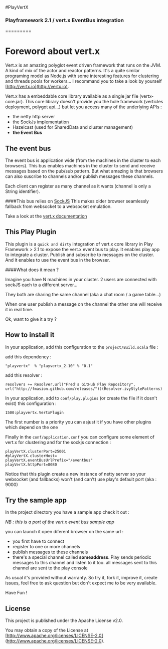 #PlayVertX

### Playframework 2.1 / vert.x EventBus integration
=========


# Foreword about vert.x

Vert.x is an amazing polyglot event driven framework that runs on the JVM. A kind of mix of the actor and reactor patterns.
It's a quite similar programing model as Node.js with some interesting features for clustering and threads pools for workers… I recommand you to take a look by yourself [http://vertx.io](http://vertx.io).

Vert.x has a embeddable core library available as a single jar file (vertx-core.jar). This core library doesn't provide you the hole framework (verticles deployment, polygot api…) but let you access many of the underlying APIs :

* the netty http server
* the SockJs implementation
* Hazelcast (used for SharedData and cluster management)
* **the Event Bus**

## The event bus

The event bus is application wide (from the machines in the cluster to each browsers). This bus enables machines in the cluster to send and receive messages based on the pub/sub pattern.
But what amazing is that browsers can also suscribe to channels and/or publish messages these channels.

Each client can register as many channel as it wants (channel is only a String identifier).

####This bus relies on [SockJS](https://github.com/sockjs/sockjs-client) 
This makes older browser seamlessly fallback from websocket to a websocket emulation.

Take a look at the [vert.x documentation](http://vertx.io/core_manual_java.html#event-bus-api)

## This Play Plugin

This plugin is a `quick and dirty` integration of vert.x core library in Play Framework > 2.1 to expose the vert.x event bus to play.
It enables play app to integrate a cluster.
Publish and subscribe to messages on the cluster.
And it enables to use the event bus in the browser. 


####What does it mean ? 

Imagine you have N machines in your cluster. 2 users are connected with sockJS each to a different server…
 
They both are sharing the same channel (aka a chat room / a game table…) 

When one user publish a message on the channel the other one will receive it in real time.

Ok, want to give it a try ? 

## How to install it

In your application, add this configuration to the `project/Build.scala` file :

add this dependency :

	"playvertx"  % "playvertx_2.10" % "0.1"

add this resolver :

	resolvers += Resolver.url("Fred's GitHub Play Repository", url("http://fmasion.github.com/releases/"))(Resolver.ivyStylePatterns)

In your application, add to `conf/play.plugins` (or create the file if it dosn't exist) this configuration :

	1500:playvertx.VertxPlugin

The first number is a priority you can asjust it if you have other plugins which depend on the one

Finally in the `conf/application.conf` you can configure some element of vert.x for clustering and for the sockjs connection :

	playVertX.clusterPort=25001
	#playVertX.clusterHost=
	playVertX.eventBusUrlPrefix="/eventbus"
	playVertX.httpPort=8080

Notice that this plugin create a new instance of netty server so your websocket (and fallbacks) won't (and can't) use play's default port (aka : 9000)

  
## Try the sample app

In the project directory you have a sample app check it out :

*NB : this is a port of the vert.x event bus sample app*

you can launch it open diferent browser on the same url : 

* you first have to connect
* register to one or more channels
* publish messages to these channels
* there's a special channel called **someaddress**. Play sends periodic messages to this channel and listen to it too. all messages sent to this channel are sent to the play console


As usual it's provided without warranty. So try it, fork it, improve it, create issues, feel free to ask question but don't expect me to be very available.

Have Fun !

## License

This project is published under the Apache License v2.0.

You may obtain a copy of the License at [http://www.apache.org/licenses/LICENSE-2.0] (http://www.apache.org/licenses/LICENSE-2.0).